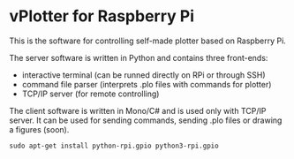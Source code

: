 # vPlotter for Raspberry Pi
This is the software for controlling self-made plotter based on Raspberry Pi.

The server software is written in Python and contains three front-ends:
- interactive terminal (can be runned directly on RPi or through SSH)
- command file parser (interprets .plo files with commands for plotter)
- TCP/IP server (for remote controlling)

The client software is written in Mono/C# and is used only with TCP/IP server. It can be used for sending commands, sending .plo files or drawing a figures (soon). 


```
sudo apt-get install python-rpi.gpio python3-rpi.gpio
```
